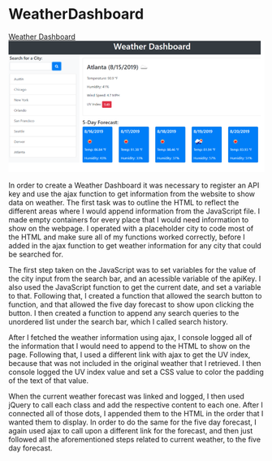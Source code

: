 # WeatherDashboard
[Weather Dashboard](https://bfiles3.github.io/WeatherDashboard/)
![](/Assets/screenshot.png)

In order to create a Weather Dashboard it was necessary to register an API key and use the ajax function to get information from the website to show data on weather. The first task was to outline the HTML to reflect the different areas where I would append information from the JavaScript file. I made empty containers for every place that I would need information to show on the webpage. I operated with a placeholder city to code most of the HTML and make sure all of my functions worked correctly, before I added in the ajax function to get weather information for any city that could be searched for.

The first step taken on the JavaScript was to set variables for the value of the city input from the search bar, and an acessible variable of the apiKey. I also used the JavaScript function to get the current date, and set a variable to that. Following that, I created a function that allowed the search button to function, and that allowed the five day forecast to show upon clicking the button. I then created a function to append any search queries to the unordered list under the search bar, which I called search history.

After I fetched the weather information using ajax, I console logged all of the information that I would need to append to the HTML to show on the page. Following that, I used a different link with ajax to get the UV index, because that was not included in the original weather that I retrieved. I then console logged the UV index value and set a CSS value to color the padding of the text of that value. 

When the current weather forecast was linked and logged, I then used jQuery to call each class and add the respective content to each one. After I connected all of those dots, I appended them to the HTML in the order that I wanted them to display. In order to do the same for the five day forecast, I again used ajax to call upon a different link for the forecast, and then just followed all the aforementioned steps related to current weather, to the five day forecast.
